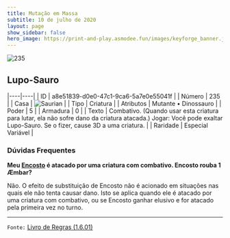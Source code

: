 ```yaml
---
title: Mutação em Massa
subtitle: 10 de julho de 2020
layout: page
show_sidebar: false
hero_image: https://print-and-play.asmodee.fun/images/keyforge_banner.jpg
---
```


![235](https://cdn.keyforgegame.com/media/card_front/pt/479_235_QQQFCP5J9VGR_pt.png)

## Lupo-Sauro

|----|----|
| ID | a8e51839-d0e0-47c1-9ca6-5a7e0e55041f |
| Número | 235 |
| Casa | ![Saurian](https://archonarcana.com/images/thumb/9/9e/Saurian_P.png/22px-Saurian_P.png "Sauro") |
| Tipo | Criatura |
| Atributos | Mutante • Dinossauro |
| Poder | 5 |
| Armadura | 0 |
| Texto | Combativo. (Quando usar esta criatura para lutar, ela não sofre dano da criatura atacada.) Jogar: Você pode exaltar Lupo-Sauro. Se o fizer, cause 3D a uma criatura. |
| Raridade | Especial Variável |

### Dúvidas Frequentes

**Meu [Encosto](/mm/257) é atacado por uma criatura com combativo.
Encosto rouba 1 Æmbar?**

Não. O efeito de substituição de Encosto não é acionado em situações
nas quais ele não tenta causar dano. Isto se aplica quando ele é atacado
por uma criatura com combativo, ou se Encosto ganhar elusivo e for
atacado pela primeira vez no turno.

<hr/>

`Fonte:` [Livro de Regras (1.6.01)](https://drive.google.com/open?id=1YNhLKUC0xfriiMwFYpDu1Go3zPJw6gYo)
